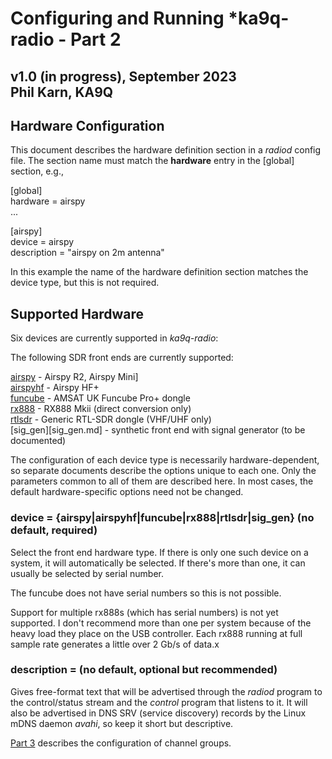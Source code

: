 Configuring and Running *ka9q-radio - Part 2
============================================

v1.0 (in progress), September 2023  
Phil Karn, KA9Q
---------------

Hardware Configuration
----------------------

This document describes the hardware definition section in a *radiod*
config file.  The section name must match the **hardware** entry in
the [global] section, e.g.,

[global]  
hardware = airspy  
...

[airspy]  
device = airspy  
description = "airspy on 2m antenna"


In this example the name of the hardware definition section matches
the device type, but this is not required.

Supported Hardware
------------------

Six devices are currently supported in *ka9q-radio*:

The following SDR front ends are currently supported:

[airspy](airspy.md) - Airspy R2, Airspy Mini]  
[airspyhf](airspy.md) - Airspy HF+  
[funcube](funcube.md) - AMSAT UK Funcube Pro+ dongle  
[rx888](rx888.md) - RX888 Mkii (direct conversion only)  
[rtlsdr](rtlsdr.md) - Generic RTL-SDR dongle (VHF/UHF only)  
[sig_gen][sig_gen.md] - synthetic front end with signal generator (to be documented)

The configuration of each device type is necessarily
hardware-dependent, so separate documents describe the options unique
to each one. Only the parameters common to all of them are described
here. In most cases, the default hardware-specific options need not be changed.

### device = {airspy|airspyhf|funcube|rx888|rtlsdr|sig_gen} (no default, required)

Select the front end hardware type. If there is only one such device
on a system, it will automatically be selected. If there's more than one,
it can usually be selected by serial number.

The funcube does not have serial
numbers so this is not possible.

Support for multiple rx888s (which has serial numbers) is not yet supported.
I don't recommend more than one per system because of the heavy load they place on the USB controller.
Each rx888 running at full sample rate generates a little over 2 Gb/s of data.x


### description = (no default, optional but recommended)

Gives free-format text that
will be advertised through the *radiod* program to the
control/status stream and the *control* program that
listens to it. It will also be advertised in DNS SRV (service
discovery) records by the Linux mDNS daemon *avahi*, so keep
it short but descriptive.

[Part 3](ka9q-radio-3.md) describes the configuration of channel groups.
